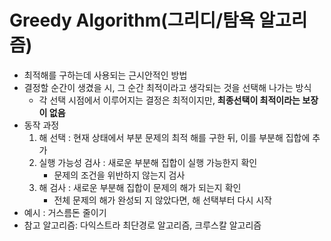 # Greedy Algorithm(그리디/탐욕 알고리즘)

- 최적해를 구하는데 사용되는 근시안적인 방법
- 결정할 순간이 생겼을 시, 그 순간 최적이라고 생각되는 것을 선택해 나가는 방식
  - 각 선택 시점에서 이루어지는 결정은 최적이지만, **최종선택이 최적이라는 보장이 없음**
- 동작 과정
  1) 해 선택 : 현재 상태에서 부분 문제의 최적 해를 구한 뒤, 이를 부분해 집합에 추가
  2) 실행 가능성 검사 : 새로운 부분해 집합이 실행 가능한지 확인
     - 문제의 조건을 위반하지 않는지 검사
  3) 해 검사 : 새로운 부분해 집합이 문제의 해가 되는지 확인
     - 전체 문제의 해가 완성되 지 않았다면, 해 선택부터 다시 시작
- 예시 : 거스름돈 줄이기
- 참고 알고리즘: 다익스트라 최단경로 알고리즘, 크루스칼 알고리즘